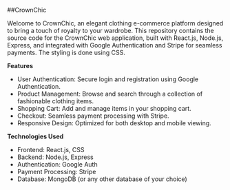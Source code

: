 ##CrownChic

Welcome to CrownChic, an elegant clothing e-commerce platform designed to bring a touch of royalty to your wardrobe. This repository contains the source code for the CrownChic web application, built with React.js, Node.js, Express, and integrated with Google Authentication and Stripe for seamless payments. The styling is done using CSS.


**Features**
- User Authentication: Secure login and registration using Google Authentication.
- Product Management: Browse and search through a collection of fashionable clothing items.
- Shopping Cart: Add and manage items in your shopping cart.
- Checkout: Seamless payment processing with Stripe.
- Responsive Design: Optimized for both desktop and mobile viewing.

**Technologies Used**
- Frontend: React.js, CSS
- Backend: Node.js, Express
- Authentication: Google Auth
- Payment Processing: Stripe
- Database: MongoDB (or any other database of your choice)
